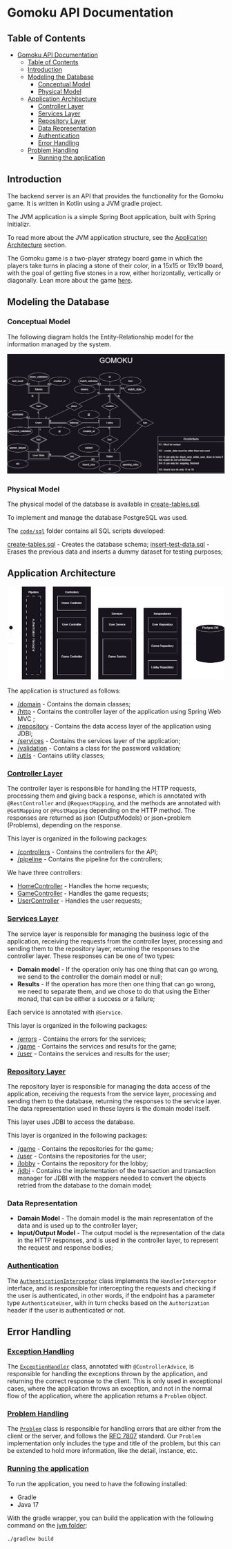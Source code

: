 # Gomoku API Documentation

## Table of Contents

- [Gomoku API Documentation](#gomoku-api-documentation)
  - [Table of Contents](#table-of-contents)
  - [Introduction](#introduction)
  - [Modeling the Database](#modeling-the-database)
    - [Conceptual Model](#conceptual-model)
    - [Physical Model](#physical-model)
  - [Application Architecture](#application-architecture)
    - [Controller Layer](#controller-layer)
    - [Services Layer](#services-layer)
    - [Repository Layer](#repository-layer)
    - [Data Representation](#data-representation)
    - [Authentication](#authentication)
    - [Error Handling](#error-handling)
  - [Problem Handling](#problem-handling)
    - [Running the application](#running-the-application)

## Introduction

The backend server is an API that provides the functionality for the Gomoku game.
It is written in Kotlin using a JVM gradle project.

The JVM application is a simple Spring Boot application, built with Spring Initializr.

To read more about the JVM application structure, see the [Application Architecture](#application-architecture)
section.

The Gomoku game is a two-player strategy board game in which the players take turns in placing a stone of their color,
in a 15x15 or 19x19 board, with the goal of getting five stones in a row, either horizontally, vertically or diagonally. 
Lean more about the game [here](https://en.wikipedia.org/wiki/Gomoku).

## Modeling the Database

### Conceptual Model

The following diagram holds the Entity-Relationship model for the information managed by the system.

![ER Diagram](../../docs/diagrams/EA_Model-diagram.jpg)

### Physical Model

The physical model of the database is available in [create-tables.sql](src/sql/create-tables.sql).

To implement and manage the database PostgreSQL was used.

The [`code/sql`](src/sql) folder contains all SQL scripts developed:

[create-tables.sql](src/sql/create-tables.sql) - Creates the database schema;
[insert-test-data.sql](src/sql/insert-test-data.sql) - Erases the previous data and inserts a dummy dataset for testing purposes;

## Application Architecture

![Application architecture](../../docs/diagrams/Backend-diagram-Page-5.drawio.png)

The application is structured as follows:

- [/domain](src/main/kotlin/gomoku/server/domain) - Contains the domain classes;
- [/http](src/main/kotlin/gomoku/server/http) - Contains the controller layer of the application using Spring Web MVC ;
- [/repository](src/main/kotlin/gomoku/server/repository) - Contains the data access layer of the application using JDBI;
- [/services](src/main/kotlin/gomoku/server/services) - Contains the services layer of the application;
- [/validation](src/main/kotlin/gomoku/server/validation) - Contains a class for the password validation;
- [/utils](src/main/kotlin/gomoku/utils) - Contains utility classes;

### [Controller Layer](src/main/kotlin/gomoku/server/http)

The controller layer is responsible for handling the HTTP requests, processing them and giving back a response, which is 
annotated with `@RestController` and `@RequestMapping`, and the methods are annotated with `@GetMapping` or `@PostMapping`
depending on the HTTP method. The responses are returned as json (OutputModels) or json+problem (Problems), depending on
the response.

This layer is organized in the following packages:
- [/controllers](src/main/kotlin/gomoku/server/http/controllers) - Contains the controllers for the API;
- [/pipeline](src/main/kotlin/gomoku/server/http/pipeline) - Contains the pipeline for the controllers;

We have three controllers:
- [HomeController](src/main/kotlin/gomoku/server/http/controllers/HomeController.kt) - Handles the home requests;
- [GameController](src/main/kotlin/gomoku/server/http/controllers/game/GameController.kt) - Handles the game requests;
- [UserController](src/main/kotlin/gomoku/server/http/controllers/user/UserController.kt) - Handles the user requests;

### [Services Layer](src/main/kotlin/gomoku/server/services)

The service layer is responsible for managing the business logic of the application, receiving the requests from the 
controller layer, processing and sending them to the repository layer, returning the responses to the 
controller layer. These responses can be one of two types: 

- **Domain model** - If the operation only has one thing that can go wrong, we send to the controller the domain model or null;
- **Results** - If the operation has more then one thing that can go wrong, we need to separate them, and we chose to do
that using the Either monad, that can be either a success or a failure;

Each service is annotated with `@Service`.

This layer is organized in the following packages:
- [/errors](src/main/kotlin/gomoku/server/services/errors) - Contains the errors for the services;
- [/game](src/main/kotlin/gomoku/server/services/game) - Contains the services and results for the game;
- [/user](src/main/kotlin/gomoku/server/services/user) - Contains the services and results for the user;

### [Repository Layer](src/main/kotlin/gomoku/server/repository)

The repository layer is responsible for managing the data access of the application, receiving the requests from the 
service layer, processing and sending them to the database, returning the responses to the service layer.
The data representation used in these layers is the domain model itself.

This layer uses JDBI to access the database.

This layer is organized in the following packages:
- [/game](src/main/kotlin/gomoku/server/repository/game) - Contains the repositories for the game;
- [/user](src/main/kotlin/gomoku/server/repository/user) - Contains the repositories for the user;
- [/lobby](src/main/kotlin/gomoku/server/repository/lobby) - Contains the repository for the lobby;
- [/jdbi](src/main/kotlin/gomoku/server/repository/jdbi) - Contains the implementation of the transaction 
and transaction manager for JDBI with the mappers needed to convert the objects retried from the database to the domain model;

### Data Representation

- **Domain Model** - The domain model is the main representation of the data and is used up to the controller layer;
- **Input/Output Model** - The output model is the representation of the data in the HTTP responses, and is used in the 
controller layer, to represent the request and response bodies;

### [Authentication](src/main/kotlin/gomoku/server/http/pipeline)

The [`AuthenticationInterceptor`](src/main/kotlin/gomoku/server/http/pipeline/AuthenticationInterceptor.kt)
class implements the `HandlerInterceptor` interface, and is responsible for intercepting the requests and checking if
the user is authenticated, in other words, if the endpoint has a parameter type `AuthenticateUser`, with in turn checks 
based on the `Authorization` header if the user is authenticated or not.

## Error Handling

### [Exception Handling](src/main/kotlin/gomoku/server/http/ExceptionHandler.kt)

The [`ExceptionHandler`](src/main/kotlin/gomoku/server/http/ExceptionHandler.kt) class, annotated with `@ControllerAdvice`,
is responsible for handling the exceptions thrown by the application, and returning the correct response to the client.
This is only used in exceptional cases, where the application throws an exception, and not in the normal flow of the
application, where the application returns a `Problem` object.

### [Problem Handling](src/main/kotlin/gomoku/server/http/controllers/media/Problem.kt)

The [`Problem`](src/main/kotlin/gomoku/server/http/controllers/media/Problem.kt) class is responsible for handling errors
that are either from the client or the server, and follows the [RFC 7807](https://tools.ietf.org/html/rfc7807) standard.
Our `Problem` implementation only includes the type and title of the problem, but this can be extended to hold more
information, like the detail, instance, etc.

### [Running the application]()

To run the application, you need to have the following installed:

- Gradle
- Java 17

With the gradle wrapper, you can build the application with the following command on the [jvm folder]():

```shell
./gradlew build
```